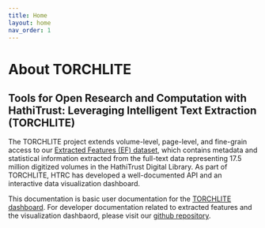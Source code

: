 ```yaml
---
title: Home
layout: home
nav_order: 1
---
```

# About TORCHLITE
## Tools for Open Research and Computation with HathiTrust: Leveraging Intelligent Text Extraction (TORCHLITE)

The TORCHLITE project extends volume-level, page-level, and fine-grain access to our [Extracted Features (EF) dataset](https://analytics.hathitrust.org/deriveddatasets), which contains metadata and statistical information extracted from the full-text data representing 17.5 million digitized volumes in the HathiTrust Digital Library. As part of TORCHLITE, HTRC has developed a well-documented API and an interactive data visualization dashboard.

This documentation is basic user documentation for the [TORCHLITE dashboard](https://torchlite.htrc.illinois.edu/dashboard). For developer documentation related to extracted features and the visualization dashbaord, please visit our [github repository](https://github.com/htrc).
